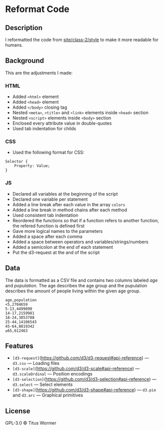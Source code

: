# Reformat Code

## Description
I reformatted the code from [site/class-2/style](https://github.com/cmda-tt/course-17-18/tree/master/site/class-2/style) to make it more readable for humans.

## Background
This are the adjustments I made:

### HTML
* Added `<html>` element
* Added `<head>` element
* Added `</body>` closing tag
* Nested `<meta>`, `<title>` and `<link>` elements inside `<head>` section
* Nested `<script>` elements inside `<body>` section
* Enclosed every attribute value in double-quotes
* Used tab indentation for childs

### CSS
* Used the following format for CSS:

```
Selector {
	Property: Value;
}
```

### JS
* Declared all variables at the beginning of the script
* Declared one variable per statement
* Added a line break after each value in the array `colors`
* Added a line break in method chains after each method
* Used consistent tab indentation
* Reordered the functions so that if a function refers to another function, the refered function is defined first
* Gave more logical names to the parameters
* Added a space after each comma
* Added a space between operators and variables/strings/numbers
* Added a semicolon at the end of each statement
* Put the d3-request at the and of the script


## Data
The data is formatted as a CSV file and contains two columns labeled _age_ and _population_. The age describes the age group and the pupulation describes the amount of people living within the given age group.

```
age,population
<5,2704659
5-13,4499890
14-17,2159981
18-24,3853788
25-44,14106543
45-64,8819342
≥65,612463
```

## Features
* `[d3-request]`(https://github.com/d3/d3-request#api-reference) — `d3.csv` — Loading files
* `[d3-scale]`(https://github.com/d3/d3-scale#api-reference) — `d3.scaleOrdinal` — Position encodings
* `[d3-selection]`(https://github.com/d3/d3-selection#api-reference) — `d3.select` — Select elements
* `[d3-shape]`(https://github.com/d3/d3-shape#api-reference) — `d3.pie` and `d3.arc` — Graphical primitives

## License
GPL-3.0 © Titus Wormer
